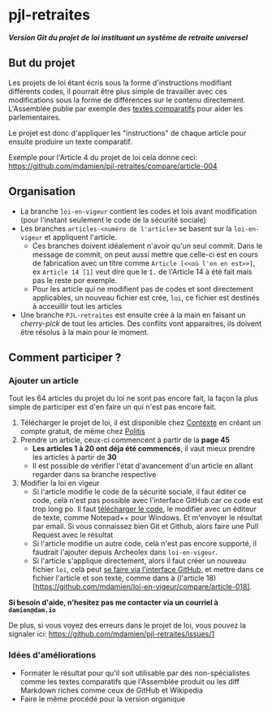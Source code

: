# pjl-retraites
***Version Git du projet de loi instituant un système de retraite universel***

## But du projet

Les projets de loi étant écris sous la forme d'instructions modifiant différents codes, il pourrait être plus simple de travailler avec ces modifications sous la forme de différences sur le contenu directement. L'Assemblée publie par exemple des [textes comparatifs](http://www.assemblee-nationale.fr/15/ta-pdf/0911-p.pdf#page=3) pour aider les parlementaires.

<!-- TODO: insérer un screenshot de comparaison et un lien vers une branche sympa -->

Le projet est donc d'appliquer les "instructions" de chaque article pour ensuite produire un texte comparatif.

Exemple pour l'Article 4 du projet de loi cela donne ceci: https://github.com/mdamien/pjl-retraites/compare/article-004


## Organisation

- La branche `loi-en-vigeur` contient les codes et lois avant modification (pour l'instant seulement le code de la sécurité sociale)
- Les branches `articles-<numéro de l'article>` se basent sur la `loi-en-vigeur` et appliquent l'article.
    * Ces branches doivent idéalement n'avoir qu'un seul commit. Dans le message de commit, on peut aussi mettre que celle-ci est en cours de fabrication avec un titre comme `Article [<<où l'on en est>>]`, ex `Article 14 [1]` veut dire que le `I.` de l'Article 14 à été fait mais pas le reste por exemple.
    * Pour les article qui ne modifient pas de codes et sont directement applicables, un nouveau fichier est crée, `loi`, ce fichier est destinés à acceuillir tout les articles 
- Une branche `PJL-retraites` est ensuite crée à la main en faisant un *cherry-pick* de tout les articles. Des conflits vont apparaitres, ils doivent être résolus à la main pour le moment.

## Comment participer ?

### Ajouter un article

Tout les 64 articles du projet du loi ne sont pas encore fait, la façon la plus simple de participer est d'en faire un qui n'est pas encore fait.

 1. Télécharger le projet de loi, il est disponible chez [Contexte](https://www.contexte.com/article/pouvoirs/document-les-projets-de-loi-de-reforme-des-retraites_109875.html) en créant un compte gratuit, de même chez [Politis](https://www.politis.fr/articles/2020/01/documents-les-textes-de-la-reforme-des-retraites-a-telecharger-41246/)
 2. Prendre un article, ceux-ci commencent à partir de la **page 45**
     * **Les articles 1 à 20 ont déja été commencés**, il vaut mieux prendre les articles à partir de **30**
     * Il est possible de vérifier l'état d'avancement d'un article en allant regarder dans sa branche respective
3. Modifier la loi en vigeur
    * Si l'article modifie le code de la sécurité sociale, il faut éditer ce code, celà n'est pas possible avec l'interface GitHub car ce code est trop long po. Il faut [télécharger le code](https://raw.githubusercontent.com/mdamien/pjl-retraites/loi-en-vigeur/code_de_la_s%C3%A9curit%C3%A9_sociale), le modifier avec un éditeur de texte, comme Notepad++ pour Windows. Et m'envoyer le résultat par email. Si vous connaissez bien Git et Github, alors faire une Pull Request avec le résultat 
    * Si l'article modifie un autre code, celà n'est pas encore supporté, il faudrait l'ajouter depuis Archeolex dans `loi-en-vigeur`.
    * Si l'article s'applique directement, alors il faut créer un nouveau fichier `loi`, celà peut [se faire via l'interface GitHub](https://github.com/mdamien/pjl-retraites/new/loi-en-vigeur?filename=loi), et mettre dans ce fichier l'article et son texte, comme dans à (l'article 18)[https://github.com/mdamien/loi-en-vigeur/compare/article-018].

**Si besoin d'aide, n'hesitez pas me contacter via un courriel à `damien@dam.io`**

De plus, si vous voyez des erreurs dans le projet de loi, vous pouvez la signaler ici: https://github.com/mdamien/pjl-retraites/issues/1

### Idées d'améliorations

- Formater le résultat pour qu'il soit utilisable par des non-spécialistes comme les textes comparatifs que l'Assemblée produit ou les diff Markdown riches comme ceux de GitHub et Wikipedia
- Faire le même procédé pour la version organique
